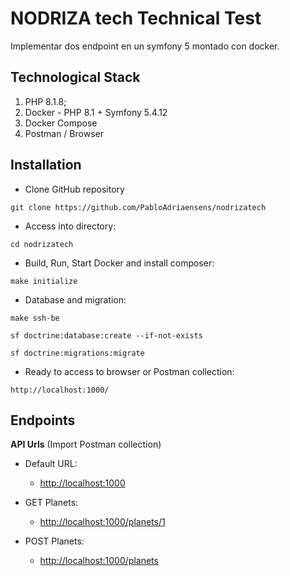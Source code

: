 NODRIZA tech Technical Test
========================

Implementar dos endpoint en un symfony 5 montado con docker.

Technological Stack
------------

1. PHP 8.1.8;
2. Docker - PHP 8.1 + Symfony 5.4.12
3. Docker Compose 
4. Postman / Browser 

Installation
------------

 * Clone GitHub repository
```
git clone https://github.com/PabloAdriaensens/nodrizatech
```

 * Access into directory: 
```
cd nodrizatech
```

* Build, Run, Start Docker and install composer:
```
make initialize
```

* Database and migration:
```
make ssh-be
```
```
sf doctrine:database:create --if-not-exists
```
```
sf doctrine:migrations:migrate
```

* Ready to access to browser or Postman collection:
```
http://localhost:1000/
```

Endpoints
-----

**API Urls** (Import Postman collection)

* Default URL:
  * <http://localhost:1000>

* GET Planets:
    * <http://localhost:1000/planets/1>

* POST Planets:
    * <http://localhost:1000/planets>

